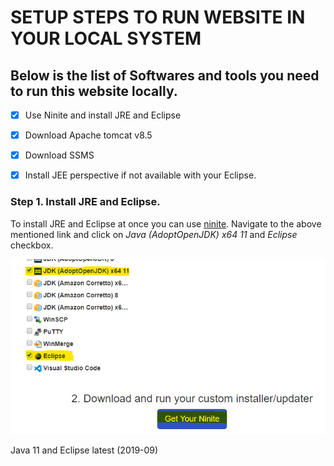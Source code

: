 # SETUP STEPS TO RUN WEBSITE IN YOUR LOCAL SYSTEM

  ## Below is the list of Softwares and tools you need to run this website locally.

  -[x] Use Ninite and install JRE and Eclipse

  -[x] Download Apache tomcat v8.5
  
  -[x] Download SSMS
  
  -[x] Install JEE perspective if not available with your Eclipse.
  
  
  
  ### **Step 1.** Install JRE and Eclipse.
  
  To install JRE and Eclipse at once you can use [ninite](https://ninite.com/).
  Navigate to the above mentioned link and click on _Java (AdoptOpenJDK) x64 11_ and _Eclipse_ checkbox. 
  
  ![Ninite reference 1](documentImages/ninite1.png)
  
Java 11 and Eclipse latest (2019-09)
